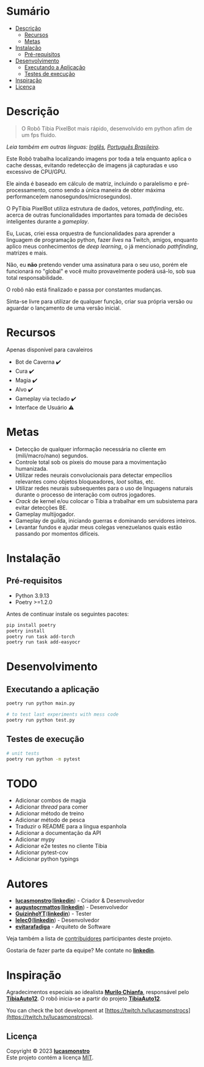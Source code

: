 # Sumário
- [Descrição](#descrição)
    - [Recursos](#recursos)
    - [Metas](#metas)
- [Instalação](#instalação)
    - [Pré-requisitos](#pré-requisitos)
- [Desenvolvimento](#desenvolvimento)
    - [Executando a Aplicação](#executando-a-aplicação)
    - [Testes de execução](#testes-de-execução)
- [Inspiração](#inspiração)
- [Licença](#licença)

# Descrição
> O Robô Tibia PixelBot mais rápido, desenvolvido em python afim de um fps fluido.

*Leia também em outras línguas: [Inglês](README.md), [Português Brasileiro](README.pt-BR.md).*

Este Robô trabalha localizando imagens por toda a tela enquanto aplica o cache dessas, evitando redetecção de imagens já capturadas e uso excessivo de CPU/GPU.

Ele ainda é baseado em cálculo de matriz, incluindo o paralelismo e pré-processamento, como sendo a única maneira de obter máxima performance(em nanosegundos/microsegundos).

O PyTibia PixelBot utiliza estrutura de dados, vetores, *pathfinding*, etc. acerca de outras funcionalidades importantes para tomada de decisões inteligentes durante a *gameplay*.

Eu, Lucas, criei essa orquestra de funcionalidades para aprender a linguagem de programação python, fazer *lives* na Twitch, amigos, enquanto aplico meus conhecimentos de *deep learning*, o já mencionado *pathfinding*, matrizes e mais.

Não, eu **não** pretendo vender uma assinatura para o seu uso, porém ele funcionará no "global" e você muito provavelmente poderá usá-lo, sob sua total responsabilidade.

O robô não está finalizado e passa por constantes mudanças.

Sinta-se livre para utilizar de qualquer função, criar sua própria versão ou aguardar o lançamento de uma versão inicial.

# Recursos

Apenas disponível para cavaleiros

- Bot de Caverna :heavy_check_mark:
- Cura :heavy_check_mark:
- Magia :heavy_check_mark:
- Alvo :heavy_check_mark:
- Gameplay via teclado :heavy_check_mark:
- Interface de Usuário :warning:

# Metas

- Detecção de qualquer informação necessária no cliente em (mili/macro/nano) segundos.
- Controle total sob os píxeis do mouse para a movimentação humanizada.
- Utilizar redes neurais convolucionais para detectar empecílios relevantes como objetos bloqueadores, *loot* soltas, etc.
- Utilizar redes neurais subsequentes para o uso de linguagens naturais durante o processo de interação com outros jogadores.
- *Crack* de kernel e/ou colocar o Tibia a trabalhar em um subsistema para evitar detecções BE.
- Gameplay multijogador.
- Gameplay de guilda, iniciando guerras e dominando servidores inteiros.
- Levantar fundos e ajudar meus colegas venezuelanos quais estão passando por momentos difíceis.

# Instalação

## Pré-requisitos

- Python 3.9.13
- Poetry >=1.2.0

Antes de continuar instale os seguintes pacotes:

```bash
pip install poetry
poetry install
poetry run task add-torch
poetry run task add-easyocr
```

# Desenvolvimento

## Executando a aplicação

```bash
poetry run python main.py

# to test last experiments with mess code
poetry run python test.py
```

## Testes de execução

```bash
# unit tests
poetry run python -m pytest
```

# TODO

- Adicionar combos de magia
- Adicionar *thread* para comer
- Adicionar método de treino
- Adicionar método de pesca
- Traduzir o README para a língua espanhola
- Adicionar a documentação da API
- Adicionar mypy
- Adicionar e2e testes no cliente Tibia
- Adicionar pytest-cov
- Adicionar python typings

# Autores

- [**lucasmonstro**](http://github.com/lucasmonstro)([**linkedin**](https://www.linkedin.com/in/lucasmonstro/)) - Criador & Desenvolvedor
- [**augustocrmattos**](http://github.com/augustocrmattos)([**linkedin**](https://www.linkedin.com/in/augustocrmattos/)) - Desenvolvedor
- [**GuizinhoYT**](http://github.com/GuizinhoYT)([**linkedin**](https://www.linkedin.com/in/guilherme-gra%C3%A7a-3953231a2/)) - Tester
- [**lelec0**](https://github.com/lelec0)([**linkedin**](https://www.linkedin.com/in/max-miranda/)) - Desenvolvedor
- [**evitarafadiga**](http://github.com/evitarafadiga) - Arquiteto de Software

Veja também a lista de [contribuidores](../../graphs/contributors) participantes deste projeto.

Gostaria de fazer parte da equipe? Me contate no [**linkedin**](https://www.linkedin.com/in/lucasmonstro/).

# Inspiração

Agradecimentos especiais ao idealista [**Murilo Chianfa**](https://github.com/MuriloChianfa), responsável pelo [**TibiaAuto12**](https://github.com/MuriloChianfa/TibiaAuto12). O robô inicia-se a partir do projeto [**TibiaAuto12**](https://github.com/MuriloChianfa/TibiaAuto12).

You can check the bot development at [https://twitch.tv/lucasmonstrocs](https://twitch.tv/lucasmonstrocs).

## Licença

Copyright © 2023 [**lucasmonstro**](https://github.com/lucasmonstro)  
Este projeto contém a licença [MIT](https://opensource.org/licenses/MIT).
